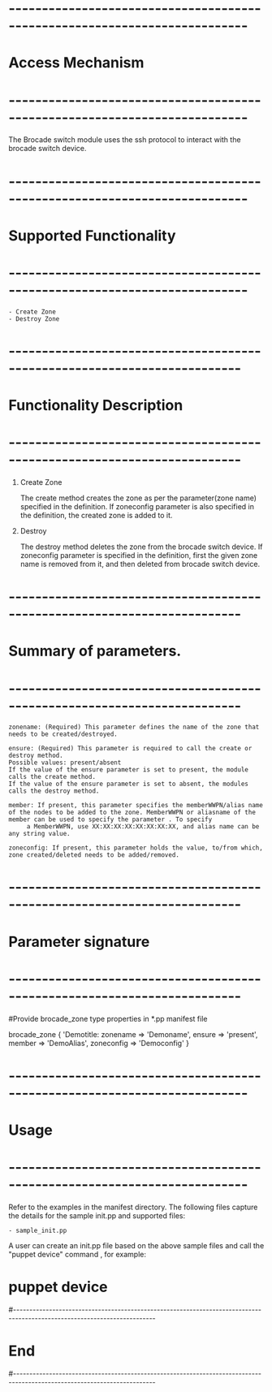 # --------------------------------------------------------------------------
# Access Mechanism 
# --------------------------------------------------------------------------

The Brocade switch module uses the ssh protocol to interact with the brocade switch device.

# --------------------------------------------------------------------------
#  Supported Functionality
# --------------------------------------------------------------------------

	- Create Zone
	- Destroy Zone

# -------------------------------------------------------------------------
# Functionality Description
# -------------------------------------------------------------------------


  1. Create Zone

     The create method creates the zone as per the parameter(zone name) specified in the definition.
	 If zoneconfig parameter is also specified in the definition, the created zone is added to it.
   
  2. Destroy

     The destroy method deletes the zone from the brocade switch device. 
	 If zoneconfig parameter is specified in the definition, first the given zone name is removed from it, and then deleted from brocade switch device. 


# -------------------------------------------------------------------------
# Summary of parameters.
# -------------------------------------------------------------------------

    zonename: (Required) This parameter defines the name of the zone that needs to be created/destroyed.

	ensure: (Required) This parameter is required to call the create or destroy method.
    Possible values: present/absent
    If the value of the ensure parameter is set to present, the module calls the create method.
    If the value of the ensure parameter is set to absent, the modules calls the destroy method.

    member: If present, this parameter specifies the memberWWPN/alias name of the nodes to be added to the zone. MemberWWPN or aliasname of the member can be used to specify the parameter . To specify
         a MemberWWPN, use XX:XX:XX:XX:XX:XX:XX:XX, and alias name can be any string value.

    zoneconfig: If present, this parameter holds the value, to/from which, zone created/deleted needs to be added/removed.

# -------------------------------------------------------------------------
# Parameter signature 
# -------------------------------------------------------------------------

#Provide brocade_zone type properties in *.pp manifest file

  brocade_zone { 'Demotitle:
	zonename   => 'Demoname',
    ensure	   => 'present',
    member 	   => 'DemoAlias',
	zoneconfig => 'Democonfig'
  }

# --------------------------------------------------------------------------
# Usage
# --------------------------------------------------------------------------
   Refer to the examples in the manifest directory.
   The following files capture the details for the sample init.pp and supported files:

    - sample_init.pp
    
   A user can create an init.pp file based on the above sample files and call the "puppet device" command , for example: 
   # puppet device

#-------------------------------------------------------------------------------------------------------------------------
# End
#-------------------------------------------------------------------------------------------------------------------------	
